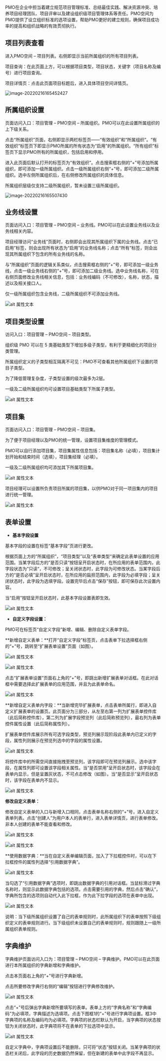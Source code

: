PMO在企业中担当着建立规范项目管理标准、总结最佳实践、解决资源冲突、培养项目经理团队、项目评审以及建设组织级项目管理体系等责任。PMO空间为PMO提供了设立组织标准的选项设置，帮助PMO更好的建立规则，确保项目成功率的提高和组织战略的有效贯彻执行。

## 项目列表查看

进入PMO空间 – 项目列表。右侧即显示当前所属组织的所有项目列表。

项目查询：在此页面上方，可以根据项目类型，项目状态，关键字（项目名称及编号）进行项目查询。

项目详情页：点击此页面项目标题后，进入具体项目空间详情页。

![image-20220216165452427](https://jdhelp.s3.cn-north-1.jdcloud-oss.com/pmo.assets/image-20220216165452427.png)

## 所属组织设置

页面访问入口：项目管理 – PMO空间 – 所属组织。PMO可以在此设置所属组织的上下级关系。

点击“所属组织”页面，右侧即显示两栏标签页——“有效组织”和“所属组织”。“有效组织”标签页下即显示PMO所属的所有状态为“启用”的所属组织。“所有组织”标签页下显示PMO所有的所属组织，包括启用和停用。

进入此页面后默认打开的标签页为“有效组织”。点击搜索框右侧的“+”号添加所属组织，即可添加一级所属组织。点击一级所属组织右侧“+”号，即可添加二级所属组织。选中左侧所属组织后，在右侧修改所属组织的具体信息。

所属组织层级仅支持二级所属组织，暂未设置三级所属组织。

![image-20220216165507430](https://jdhelp.s3.cn-north-1.jdcloud-oss.com/pmo.assets/image-20220216165507430.png)

## 业务线设置

页面访问入口：项目管理 – PMO空间 – 业务线。PMO可以在此设置业务线以及业务线相关内容。

项目经理访问“业务线”页面时，右侧即会出现其所属组织下属的业务线。点击“已启用”标签，则会出现所有状态为“启用”的业务线名称；点击“所有”标签，则会出现其所属组织下包含的所有业务线的名称。

与“所属组织”页面的逻辑关系类似，点击搜索框右侧的“+”号，即可添加一级业务线，点击一级业务线右侧的“+”号，即可添加二级业务线。选中业务线名称，可在右侧页面修改业务线相关信息，包括：业务线编码（不可修改），名称，状态，描述以及相关接口人。

仅一级所属组织包含业务线，二级所属组织不可添加业务线。

![alt 属性文本 ](https://jdhelp.s3.cn-north-1.jdcloud-oss.com/pmo.assets/3-20220216165241515.png)

## 项目类型设置

访问入口：项目管理 – PMO空间 – 项目类型。

组织级 PMO 可以在 5 类基础类型下增加多级子类型，有利于更精细化的项目分类管理。

所属组织定义的子类型相互隔离不可见：PMO不可查看其他所属组织下设置的项目子类型。

为了降低管理复杂度，子类型设置的级次最多为2层。

一级及二级所属组织均可设置项目基础类型下所属子类型。

![alt 属性文本 ](https://jdhelp.s3.cn-north-1.jdcloud-oss.com/pmo.assets/4-20220216165249220.png)

## 项目集

页面访问入口：项目管理 – PMO空间 – 项目集。

为了便于项目经理以及PMO的统一管理，设置项目集维度的管理模式。

PMO可以自行添加项目集，项目集属性信息包括：项目集名称（必填），项目集计划开始和结束时间（选填），项目集经理（必填）。

一级及二级所属组织均可添加其下所属项目集。

![alt 属性文本 ](https://jdhelp.s3.cn-north-1.jdcloud-oss.com/pmo.assets/5-20220216165259893.png)

项目经理可以设置所负责项目所属的项目集，以供PMO对于同一项目集内的项目进行统一管理。

![alt 属性文本 ](https://jdhelp.s3.cn-north-1.jdcloud-oss.com/pmo.assets/6-20220216165303274.png)

## 表单设置

* **基本字段设置**

基本字段的设置在标签“基本字段”页进行更改。

根据页面上方的“所属组织”，“项目类型”以及“表单类型“来确定此表单设置的应用范围。当某字段后方的”是否只读“按钮呈开启状态时，在所应用的表单范围内，此字段状态为”只读“，不可修改；呈关闭状态时，此字段为可修改状态。当某字段后方的“是否必填”呈开启状态时，在所应用的扁担范围内，此字段为必填字段；呈关闭状态时，此字段为选填字段。设置完毕后点击“保存”按钮，即可保存此次设置内容。

当“启用”按钮呈开启状态时，此基本字段设置表即生效。

![alt 属性文本 ](https://jdhelp.s3.cn-north-1.jdcloud-oss.com/pmo.assets/7.png)

* **自定义字段设置：**

PMO可在标签页“自定义字段”新增、编辑、删除自定义表单字段。

**新增自定义表单：**打开“自定义字段”标签页，点击表单下拉选择框右侧的“+”号，跳转至“扩展表单设置”页面（如图）。

![alt 属性文本 ](https://jdhelp.s3.cn-north-1.jdcloud-oss.com/pmo.assets/8.png)

![alt 属性文本 ](https://jdhelp.s3.cn-north-1.jdcloud-oss.com/pmo.assets/9.png)

点击“扩展表单设置”页面右上角的“+”号，即跳出新增扩展表单对话框。在此对话框中需要选择此扩展表单的应用范围，并且为此表单命名。

![alt 属性文本 ](https://jdhelp.s3.cn-north-1.jdcloud-oss.com/pmo.assets/10.png)

**新增自定义表单内字段：**当新增完毕扩展表单，点击表单所属行，即进入自定义扩展表单的设置页。此页面分为三部分，从左至右第一列为扩展表单控件库（此后简称控件库），第二列为扩展字段预览列（此后简称预览列），最右列为表单控件属性设置（此后简称属性列）。

扩展表单控件库展示所有可选字段类型，预览列展示现阶段此表单内已定义的字段，属性列则展示在预览列选中的字段的属性设置。

![alt 属性文本 ](https://jdhelp.s3.cn-north-1.jdcloud-oss.com/pmo.assets/11.png)

将控件库中的所需空间直接拖拽至预览列，该字段即可在预览列展示。选中该字段，在属性列即可设置该字段相关属性。当“是否禁用”呈开启状态时，该字段会在表单内显示，但是呈置灰状态，不可点击修改（如图）。当“是否显示”呈开启状态时，该字段在表单内不显示。

![alt 属性文本 ](https://jdhelp.s3.cn-north-1.jdcloud-oss.com/pmo.assets/12-20220216165337120.png)

**修改自定义表单：**

修改自定义表单的入口与新增入口相同，点击表单名称右侧的“+”号，进入自定义表单列表。点击“创建人”为用户本人的表单行，进入表单详情页，进行表单修改。非本人创建的表单不能查看和修改。

![alt 属性文本 ](https://jdhelp.s3.cn-north-1.jdcloud-oss.com/pmo.assets/13-20220216165340789.png)

![alt 属性文本 ](https://jdhelp.s3.cn-north-1.jdcloud-oss.com/pmo.assets/14-20220216165348014.png)

**使用数据字典：**当在自定义表单编辑页面，加入了下拉框控件时，可以在下拉框控件的属性列选择“引用数据字典”。

![alt 属性文本 ](https://jdhelp.s3.cn-north-1.jdcloud-oss.com/pmo.assets/15-20220216165352244.png)

当勾选了“引用数据字典”选项时，即跳出数据字典的引用对话框。当鼠标滑过字典名称时，则显示此数据字典包括的选项。点击需要引用的字典，然后点击“确认”，字典所包含的选项则自动代入此下拉框，作为此下拉字段的选项在表单中出现。

![alt 属性文本 ](https://jdhelp.s3.cn-north-1.jdcloud-oss.com/pmo.assets/16-20220216165355817.png)

说明：当下级所属组织设置了自己的表单规则时，此所属组织下的表单按照下级组织定义的表单规则进行。当下级组织未设置自己的表单规则时，规则跟随上一级所属组织表单规则。

## 字典维护

字典维护页面访问入口为：项目管理 – PMO空间 – 字典维护。PMO可以在此页面进行本所属组织的字典新增和字典维护。

点击本页面右上角的“+”号进行字典新增。

点击所要修改字典行右侧的“编辑”按钮进行字典修改维护。

![alt 属性文本 ](https://jdhelp.s3.cn-north-1.jdcloud-oss.com/pmo.assets/17-20220216165400401.png)

点击“+”号后弹出字典新增所要填写的表单。表单上方的“字典名称”和“字典编码”为必填项，字典描述为选填项。点击下图框1的“+”号进行字典项设置。框3中字典项的名称及编码均为必填项。字典项的状态栏默认为开启，当字典项的状态按钮为关闭状态时，此字典项将不在表单的下拉选项中显示。

![alt 属性文本 ](https://jdhelp.s3.cn-north-1.jdcloud-oss.com/pmo.assets/18.png)

自定义字典中，字典项设置后不能删除，只可将“状态“按钮关闭。当某字典项的状态栏关闭后，此字段的历史数据仍然保留，但在新建的表单中此字段不再显示。
